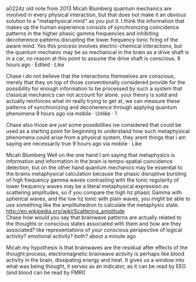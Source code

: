 a0224z
old note from 2013
Micah Blumberg
quantum mechanics are involved in every physical interaction, but that does not make it an obvious solution to a "metaphysical mind" as you put it. I think the information that makes up the human experience consists of synchronizing coincidence patterns in the higher phasic gamma frequencies and inhibiting decoherence patterns disrupting the lower frequency tonic firing of the aware mind. Yes this process involves electric-chemical interactions, but the quantum mechanic may be as mechanical in the brain as a drive shaft is in a car, no reason at this point to assume the drive shaft is conscious.
9 hours ago · Edited · Like

Chase
 i do not believe that the interactions themselves are conscious, merely that they on top of those conventionally considered provide for the possibility for enough information to be processed by such a system that classical mechanics can not account for alone.
your theory is solid and actually reinforces what im really trying to get at, we can measure these patterns of synchronizing and decoherence through applying quantum phenomena
9 hours ago via mobile · Unlike · 1

Chase 
also those are just some possibilities ive considered that could be used as a starting point for beginning to understand how such metaphysical phenomena could arise from a physical system, they arent things that i am saying are necessarily true
9 hours ago via mobile · Like

Micah Blumberg 
Well on the one hand I am saying that metaphysics is information and information in the brain is tempo-spatial coincidence detection, but on the other hand quantum mechanics may be essential to the brains metaphysical calculation because the phasic disruptive bursting of high frequency gamma waves contrasting with the tonic regularity of lower frequency waves may be a literal metaphysical expression as scattering amplitudes, so if you compare the high hz phasic Gamma with spherical waves, and the low hz tonic with plain waves, you might be able to use something like the amplituhedron to calculate the metaphysic state. http://en.wikipedia.org/wiki/Scattering_amplitude  
Chase
how would you say that brainwave patterns are actually related to the thoughts or conscious states associated with them and how are they associated? like representations of your conscious perspective of logical activity? emotional activity? both?
about a minute ago

Micah
my hypothesis is that brainwaves are the residual after effects of the thought process, electromagnetic brainwave activity is perhaps like blood activity in the brain, dissipating energy and heat. It gives us a window into what was being thought, it serves as an indicator, as it can be read by EEG (and blood can be read by FMRI) 
